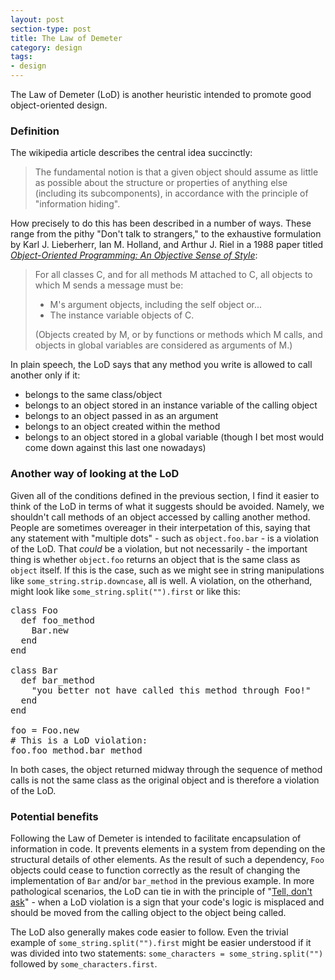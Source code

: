```yaml
---
layout: post
section-type: post
title: The Law of Demeter
category: design
tags:
- design
---
```

The Law of Demeter (LoD) is another heuristic intended to promote good object-oriented design.

### Definition

The wikipedia article describes the central idea succinctly:

> The fundamental notion is that a given object should assume as little as possible about the structure or properties of anything else (including its subcomponents), in accordance with the principle of "information hiding".

How precisely to do this has been described in a number of ways. These range from the pithy "Don't talk to strangers," to the exhaustive formulation by Karl J. Lieberherr, Ian M. Holland, and Arthur J. Riel in a 1988 paper titled *[Object-Oriented Programming: An Objective Sense of Style](http://www.ccs.neu.edu/research/demeter/papers/law-of-demeter/oopsla88-law-of-demeter.pdf)*:

> For all classes C, and for all methods M attached to C, all objects to which M sends a message must be:
>
> - M's argument objects, including the self object or...
> - The instance variable objects of C.
>
> (Objects created by M, or by functions or methods which M calls, and objects in global variables are considered as arguments of M.)

In plain speech, the LoD says that any method you write is allowed to call another only if it:
- belongs to the same class/object
- belongs to an object stored in an instance variable of the calling object
- belongs to an object passed in as an argument
- belongs to an object created within the method
- belongs to an object stored in a global variable (though I bet most would come down against this last one nowadays)

### Another way of looking at the LoD

Given all of the conditions defined in the previous section, I find it easier to think of the LoD in terms of what it suggests should be avoided. Namely, we shouldn't call methods of an object accessed by calling another method. People are sometimes overeager in their interpetation of this, saying that any statement with "multiple dots" - such as ```object.foo.bar``` - is a violation of the LoD. That *could* be a violation, but not necessarily - the important thing is whether ```object.foo``` returns an object that is the same class as ```object``` itself. If this is the case, such as we might see in string manipulations like ```some_string.strip.downcase```, all is well. A violation, on the otherhand, might look like ```some_string.split("").first``` or like this:

<pre style="text-align: left">
class Foo
  def foo_method
    Bar.new
  end
end

class Bar
  def bar_method
    "you better not have called this method through Foo!"
  end
end

foo = Foo.new
# This is a LoD violation:
foo.foo_method.bar_method
</pre>

In both cases, the object returned midway through the sequence of method calls is not the same class as the original object and is therefore a violation of the LoD.

### Potential benefits

Following the Law of Demeter is intended to facilitate encapsulation of information in code. It prevents elements in a system from depending on the structural details of other elements. As the result of such a dependency, ```Foo``` objects could cease to function correctly as the result of changing the implementation of ```Bar``` and/or ```bar_method``` in the previous example. In more pathological scenarios, the LoD can tie in with the principle of "[Tell, don't ask](https://pragprog.com/articles/tell-dont-ask)" - when a LoD violation is a sign that your code's logic is misplaced and should be moved from the calling object to the object being called.

The LoD also generally makes code easier to follow. Even the trivial example of ```some_string.split("").first``` might be easier understood if it was divided into two statements: ```some_characters = some_string.split("")``` followed by ```some_characters.first```.

